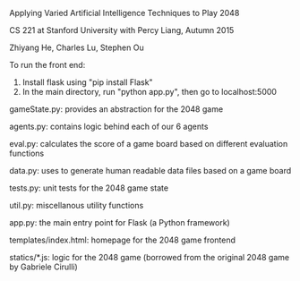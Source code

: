 Applying Varied Artificial Intelligence Techniques to Play 2048

CS 221 at Stanford University with Percy Liang, Autumn 2015

Zhiyang He, Charles Lu, Stephen Ou

To run the front end:
1) Install flask using "pip install Flask"
2) In the main directory, run "python app.py", then go to localhost:5000

gameState.py: provides an abstraction for the 2048 game

agents.py: contains logic behind each of our 6 agents

eval.py: calculates the score of a game board based on different evaluation functions

data.py: uses to generate human readable data files based on a game board

tests.py: unit tests for the 2048 game state

util.py: miscellanous utility functions

app.py: the main entry point for Flask (a Python framework)

templates/index.html: homepage for the 2048 game frontend

statics/*.js: logic for the 2048 game (borrowed from the original 2048 game by Gabriele Cirulli)

